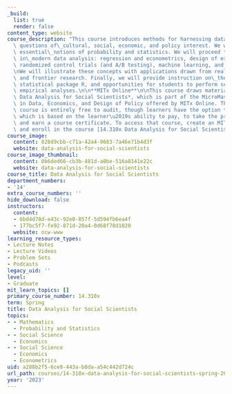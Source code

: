 ```yaml
---
_build:
  list: true
  render: false
content_type: website
course_description: "This course introduces methods for harnessing data to answer\
  \ questions of\_cultural, social, economic, and policy interest. We will start with\
  \ essential\_notions of probability and statistics. We will proceed to cover techniques\
  \ in\_modern data analysis: regression and econometrics, design of experiments,\
  \ randomized control trials (and A/B testing), machine learning, and data visualization.\n\
  \nWe will illustrate these concepts with applications drawn from real-world examples\
  \ and frontier research. Finally, we will provide instruction on\_the use of the\
  \ statistical package R, and opportunities for students to perform self-directed\
  \ empirical analyses.\n\n**MITx Online**\n\nThis course draws materials from *14.310x\
  \ Data Analysis for Social Scientists*, which is part of the MicroMasters Program\
  \ in Data, Economics, and Design of Policy offered by MITx Online. The MITx Online\
  \ course is entirely free to audit, though learners have the option to pay a fee,\
  \ which is based on the learner\u2019s ability to pay, to take the proctored exam\
  \ and earn a course certificate. To access that course, create an MITx Online account\
  \ and enroll in the course [14.310x Data Analysis for Social Scientists](https://mitxonline.mit.edu/courses/course-v1:MITxT+14.310x/?utm_medium=ocw-website&utm_source=ocw-website&utm_campaign=dedp&utm_content=ocw-page-data-analysis-for-social-scientists)."
course_image:
  content: 828d9cbb-c71a-42a4-9683-7a46e71b4d3f
  website: data-analysis-for-social-scientists
course_image_thumbnail:
  content: 0b6ded66-cb3b-481d-a0be-516a8141e22c
  website: data-analysis-for-social-scientists
course_title: Data Analysis for Social Scientists
department_numbers:
- '14'
extra_course_numbers: ''
hide_download: false
instructors:
  content:
  - 6bd4d78d-e43c-92e0-857f-5d594fb6ea4f
  - 177bc5f7-fe92-871d-20a4-0d68f78d1020
  website: ocw-www
learning_resource_types:
- Lecture Notes
- Lecture Videos
- Problem Sets
- Podcasts
legacy_uid: ''
level:
- Graduate
mit_learn_topics: []
primary_course_number: 14.310x
term: Spring
title: Data Analysis for Social Scientists
topics:
- - Mathematics
  - Probability and Statistics
- - Social Science
  - Economics
- - Social Science
  - Economics
  - Econometrics
uid: a288b2f5-6ce8-443a-b8da-a54c442d724c
url_path: courses/14-310x-data-analysis-for-social-scientists-spring-2023
year: '2023'
---
```

